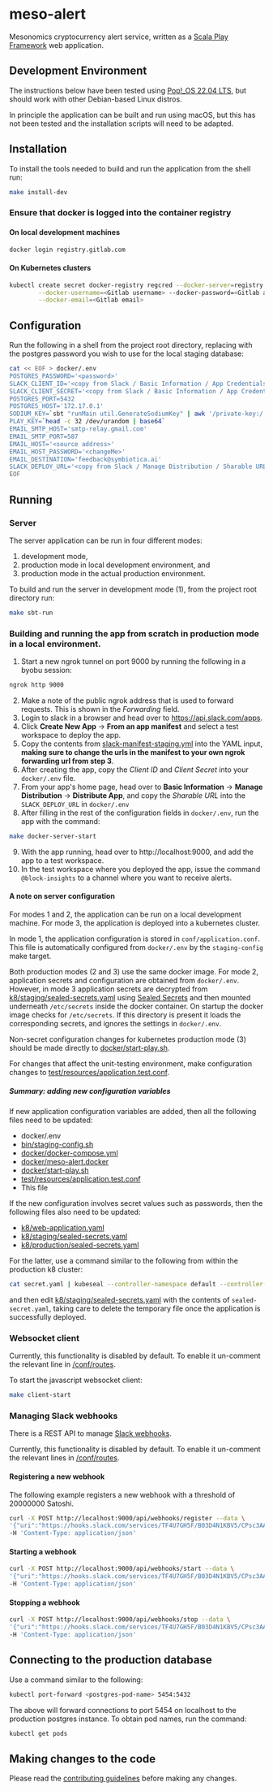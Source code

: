 # meso-alert

Mesonomics cryptocurrency alert service, written as a
[Scala Play Framework](https://www.playframework.com/documentation/2.8.x/ScalaHome) web application.

## Development Environment

The instructions below have been tested using [Pop!_OS 22.04 LTS](https://pop.system76.com/), but should
work with other Debian-based Linux distros.  

In principle the application can be built and run using macOS, but this has not been tested and the 
installation scripts will need to be adapted.

## Installation

To install the tools needed to build and run the application from the shell run:

~~~bash
make install-dev
~~~

### Ensure that docker is logged into the container registry

#### On local development machines

~~~bash
docker login registry.gitlab.com
~~~

#### On Kubernetes clusters 

~~~bash
kubectl create secret docker-registry regcred --docker-server=registry.gitlab.com \
        --docker-username=<Gitlab username> --docker-password=<Gitlab access-token> \
        --docker-email=<Gitlab email>
~~~

## Configuration

Run the following in a shell from the project root directory, replacing <password> with the 
postgres password you wish to use for the local staging database:

~~~bash
cat << EOF > docker/.env
POSTGRES_PASSWORD='<password>'
SLACK_CLIENT_ID='<copy from Slack / Basic Information / App Credentials / Client ID>'
SLACK_CLIENT_SECRET='<copy from Slack / Basic Information / App Credentials / Client Secret>'
POSTGRES_PORT=5432
POSTGRES_HOST='172.17.0.1'
SODIUM_KEY=`sbt "runMain util.GenerateSodiumKey" | awk '/private-key:/ {print $2}'`
PLAY_KEY=`head -c 32 /dev/urandom | base64`
EMAIL_SMTP_HOST='smtp-relay.gmail.com'
EMAIL_SMTP_PORT=587
EMAIL_HOST='<source address>'
EMAIL_HOST_PASSWORD='<changeMe>'
EMAIL_DESTINATION='feedback@symbiotica.ai'
SLACK_DEPLOY_URL='<copy from Slack / Manage Distribution / Sharable URL>'
EOF
~~~

## Running

### Server

The server application can be run in four different modes:

1. development mode,
2. production mode in local development environment, and
3. production mode in the actual production environment.

To build and run the server in development mode (1), from the project root directory run:

~~~bash
make sbt-run
~~~

### Building and running the app from scratch in production mode in a local environment.

1. Start a new ngrok tunnel on port 9000 by running the following in a byobu session:
~~~bash
ngrok http 9000
~~~
2. Make a note of the public ngrok address that is used to forward requests. This is shown in the _Forwarding_ field.
3. Login to slack in a browser and head over to https://api.slack.com/apps.
4. Click **Create New App** -> **From an app manifest** and select a test workspace to deploy the app.
5. Copy the contents from [slack-manifest-staging.yml](./slack-manifest-staging.yml) into the YAML input, **making sure to change the urls in the manifest to your own ngrok forwarding url from step 3**.
6. After creating the app, copy the _Client ID_ and _Client Secret_ into your `docker/.env` file.
7. From your app's home page, head over to **Basic Information** -> **Manage Distribution** -> **Distribute App**, and copy the _Sharable URL_ into the `SLACK_DEPLOY_URL` in `docker/.env`
8. After filling in the rest of the configuration fields in `docker/.env`, run the app with the command:
~~~bash
make docker-server-start
~~~
9. With the app running, head over to http://localhost:9000, and add the app to a test workspace.
10. In the test workspace where you deployed the app, issue the command `@block-insights` to a channel where you want to receive alerts.

#### A note on server configuration

For modes 1 and 2, the application can be run on a local development machine.  For mode 3,
the application is deployed into a kubernetes cluster.

In mode 1, the application configuration is stored in `conf/application.conf`.  This file
is automatically configured from `docker/.env` by the `staging-config` make target.

Both production modes (2 and 3) use the same docker image. For mode 2, application secrets
and configuration are obtained from `docker/.env`. However, in mode 3 application secrets are decrypted
from [k8/staging/sealed-secrets.yaml](k8/staging/sealed-secrets.yaml) using
[Sealed Secrets](https://github.com/bitnami-labs/sealed-secrets) and then mounted underneath
`/etc/secrets` inside the docker container. On startup the docker image checks for
`/etc/secrets`. If this directory is present it loads the corresponding secrets, and ignores the 
settings in `docker/.env`.

Non-secret configuration changes for kubernetes production mode (3) should be made directly
to [docker/start-play.sh](docker/start-play.sh).

For changes that affect the unit-testing environment, make configuration changes to
[test/resources/application.test.conf](test/resources/application.test.conf).

##### Summary: adding new configuration variables

If new application configuration variables are added, then all the following files need to be updated:

- docker/.env
- [bin/staging-config.sh](bin/staging-config.sh)
- [docker/docker-compose.yml](docker/docker-compose.yml)
- [docker/meso-alert.docker](docker/meso-alert.docker)
- [docker/start-play.sh](docker/start-play.sh)
- [test/resources/application.test.conf](test/resources/application.test.conf)
- This file

If the new configuration involves secret values such as passwords, then the following files also need to be updated:

- [k8/web-application.yaml](k8/web-application.yaml)
- [k8/staging/sealed-secrets.yaml](k8/staging/sealed-secrets.yaml)
- [k8/production/sealed-secrets.yaml](k8/staging/sealed-secrets.yaml)

For the latter, use a command similar to the following from within the production k8 cluster:

~~~bash
cat secret.yaml | kubeseal --controller-namespace default --controller-name sealed-secrets --format yaml > sealed-secret.yaml
~~~

and then edit [k8/staging/sealed-secrets.yaml](k8/staging/sealed-secrets.yaml) with the contents of `sealed-secret.yaml`, taking 
care to delete the temporary file once the application is successfully deployed.

### Websocket client

Currently, this functionality is disabled by default.  To enable it un-comment the relevant line in
[/conf/routes](/conf/routes).

To start the javascript websocket client:

~~~bash
make client-start
~~~

### Managing Slack webhooks

There is a REST API to manage
[Slack webhooks](https://slack.com/intl/en-gb/help/articles/115005265063-Incoming-webhooks-for-Slack).

Currently, this functionality is disabled by default.  To enable it un-comment the relevant lines in 
[/conf/routes](/conf/routes).

#### Registering a new webhook

The following example registers a new webhook with a threshold of 20000000 Satoshi.

~~~bash
curl -X POST http://localhost:9000/api/webhooks/register --data \
'{"uri":"https://hooks.slack.com/services/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", "threshold":20000000}' \
-H 'Content-Type: application/json'
~~~

#### Starting a webhook

~~~bash
curl -X POST http://localhost:9000/api/webhooks/start --data \
'{"uri":"https://hooks.slack.com/services/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"}' \
-H 'Content-Type: application/json'
~~~

#### Stopping a webhook

~~~bash
curl -X POST http://localhost:9000/api/webhooks/stop --data \
'{"uri":"https://hooks.slack.com/services/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"}' \
-H 'Content-Type: application/json'
~~~

## Connecting to the production database

Use a command similar to the following:

~~~bash
kubectl port-forward <postgres-pod-name> 5454:5432
~~~

The above will forward connections to port 5454 on localhost to the production postgres instance.  To
obtain pod names, run the command:

~~~bash
kubectl get pods
~~~

## Making changes to the code

Please read the [contributing guidelines](CONTRIBUTING.md) before making any changes.

